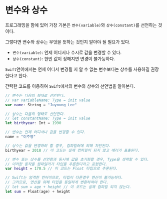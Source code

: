 # 변수와 상수

프로그래밍을 함에 있어 가장 기본은 `변수(variable)`와 `상수(constant)`를 선언하는 것이다.

그렇다면 변수와 상수는 무엇을 뜻하는 것인지 알아야 될 필요가 있다.
* `변수(variable)`: 언제 어디서나 수시로 값을 변경할 수 있다.
* `상수(constant)`: 한번 값이 정해지면 변경이 불가능하다.

`Swift`언어에서는 언제 어디서 변경될 지 알 수 없는 변수보다는 상수를 사용하길 권장한다고 한다.

간략한 코드를 이용하여 `Swift`에서의 변수와 상수의 선언법을 알아본다.

``` swift
// 변수는 다음의 형태로 선언한다.
// var variableName: Type = init value
var name: String = "Juyoung Lee"

// 상수는 다음의 형태로 선언한다.
// let constantName: Type = init value
let birthyear: Int = 1990

// 변수는 언제 어디서나 값을 변경할 수 있다.
name = "이주영"

// 상수는 값을 변경하려 할 경우, 컴파일러에 의해 차단된다.
birthyear = 2018 // 이 코드는 실제 컴파일이 되지 않고 에러가 표출된다.

// 변수 또는 상수를 선언함과 동시에 값을 초기화할 경우, Type을 생략할 수 있다.
// 이러한 동작을 컴파일러가 타입을 추론한다라고 표현한다.
var height = 170.5 // 이 코드는 Float 타입으로 추론된다.

// Swift는 엄격한 언어이므로, 타입이 다른경우 연산이 불가능하다.
// 그러므로, 연산을 위해 타입을 동일하게 변환하여야 한다.
// let sum = age + height // 이 코드는 실제 컴파일 되지 않는다.
let sum = Float(age) + height
```